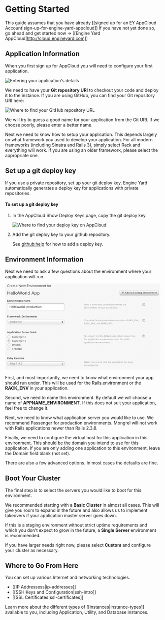 # Getting Started

This guide assumes that you have already [[signed up for an EY AppCloud Account|sign-up-for-engine-yard-appcloud]] If you have not yet done so, go ahead and get started now -> [[Engine Yard AppCloud|http://cloud.engineyard.com]]

## Application Information

When you first sign up for AppCloud you will need to configure your first application. 

![Entering your application's details](images/1sm.png)

We need to have your **Git repository URI** to checkout your code and deploy it to the instance. If you are using GitHub, you can find your Git repository URI here:

![Where to find your GitHub repository URL](images/2sm.png)

We will try to guess a good name for your application from the Git URI. If we choose poorly, please enter a better name. 

Next we need to know how to setup your application. This depends largely on what framework you used to develop your application. For all modern frameworks (including Sinatra and Rails 3), simply select Rack and everything will work. If you are using an older framework, please select the appropriate one. 

## Set up a git deploy key

If you use a private repository, set up your git deploy key. Engine Yard automatically generates a deploy key for applications with private repositories. 

#### To set up a git deploy key

1. In the AppCloud Show Deploy Keys page, copy the git deploy key.

    ![Where to find your deploy key on AppCloud](images/3sm.png)

2. Add the git deploy key to your github repository. 

    See [github:help](http://help.github.com/deploy-keys) for how to add a deploy key.

## Environment Information

Next we need to ask a few questions about the environment where your application will run.

![New environment setup](images/5sm.png)

First, and most importantly, we need to know what environment your app should run under. This will be used for the Rails.environment or the **RACK_ENV** in your application. 

Second, we need to name this environment. By default we will choose a name of **APPNAME_ENVIRONMENT**. If this does not suit your application, feel free to change it. 

Next, we need to know what application server you would like to use. We recommend Passenger for production environments.  Mongrel will not work with Rails applications newer than Rails 2.3.8.

Finally, we need to configure the virtual host for this application in this environment. This should be the domain you intend to use for this application. If you are only adding one application to this environment, leave the Domain field blank (not set). 

There are also a few advanced options. In most cases the defaults are fine.

## Boot Your Cluster

The final step is to select the servers you would like to boot for this environment. 

We recommended starting with a **Basic Cluster** in almost all cases. This will give you room to expand in the future and also allows us to implement takeovers if your application master server goes down. 

If this is a staging environment without strict uptime requirements and which you don't expect to grow in the future, a **Single Server** environment is recommended.

If you have larger needs right now, please select **Custom** and configure your cluster as necessary. 

## Where to Go From Here

You can set up various Internet and networking technologies.

  * [[IP Addressess|ip-addresses]]
  * [[SSH Keys and Configuration|ssh-intro]]
  * [[SSL Certificates|ssl-certificates]]

Learn more about the different types of [[instances|instance-types]] available to you, including Application, Utility, and Database instances.
